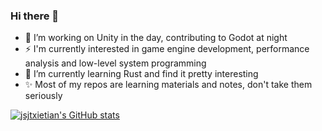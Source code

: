 ### Hi there 👋

- 🔭 I’m working on Unity in the day, contributing to Godot at night
- ⚡ I'm currently interested in game engine development, performance analysis and low-level system programming
- 🌱 I’m currently learning Rust and find it pretty interesting
- ✨ Most of my repos are learning materials and notes, don't take them seriously

[![jsjtxietian's GitHub stats](https://github-readme-stats.vercel.app/api?username=jsjtxietian)](https://github.com/anuraghazra/github-readme-stats)
